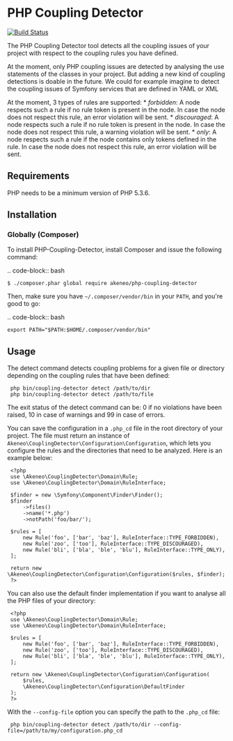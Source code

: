 # PHP Coupling Detector

[![Build Status](https://travis-ci.org/akeneo/php-coupling-detector.png)](https://travis-ci.org/akeneo/php-coupling-detector)

The PHP Coupling Detector tool detects all the coupling issues of your project with respect to the coupling 
rules you have defined. 

At the moment, only PHP coupling issues are detected by analysing the use statements of the classes in your project. 
But adding a new kind of coupling detections is doable in the future. We could for example imagine to detect the 
 coupling issues of Symfony services that are defined in YAML or XML

At the moment, 3 types of rules are supported:
    * *forbidden*: A node respects such a rule if no rule token is present in the node. In case the node does not respect this rule, an error violation will be sent.
    * *discouraged*: A node respects such a rule if no rule token is present in the node. In case the node does not respect this rule, a warning violation will be sent.
    * *only*: A node respects such a rule if the node contains only tokens defined in the rule. In case the node does not respect this rule, an error violation will be sent.

## Requirements

PHP needs to be a minimum version of PHP 5.3.6.

## Installation

### Globally (Composer)

To install PHP-Coupling-Detector, install Composer and issue the following command:

.. code-block:: bash

    $ ./composer.phar global require akeneo/php-coupling-detector

Then, make sure you have ``~/.composer/vendor/bin`` in your ``PATH``, and
you're good to go:

.. code-block:: bash

    export PATH="$PATH:$HOME/.composer/vendor/bin"

## Usage

The detect command detects coupling problems for a given file or directory depending on the
 coupling rules that have been defined:
 
     php bin/coupling-detector detect /path/to/dir
     php bin/coupling-detector detect /path/to/file
 
 The exit status of the detect command can be: 0 if no violations have been raised, 10 in case of
 warnings and 99 in case of errors.
 
 You can save the configuration in a ``.php_cd`` file in the root directory of
 your project. The file must return an instance of ``Akeneo\CouplingDetector\Configuration\Configuration``,
 which lets you configure the rules and the directories that need to be analyzed.
 Here is an example below:
 
     <?php
     use \Akeneo\CouplingDetector\Domain\Rule;
     use \Akeneo\CouplingDetector\Domain\RuleInterface;
 
     $finder = new \Symfony\Component\Finder\Finder();
     $finder
         ->files()
         ->name('*.php')
         ->notPath('foo/bar/');
 
     $rules = [
         new Rule('foo', ['bar', 'baz'], RuleInterface::TYPE_FORBIDDEN),
         new Rule('zoo', ['too'], RuleInterface::TYPE_DISCOURAGED),
         new Rule('bli', ['bla', 'ble', 'blu'], RuleInterface::TYPE_ONLY),
     ];
 
     return new \Akeneo\CouplingDetector\Configuration\Configuration($rules, $finder);
     ?>
 
 You can also use the default finder implementation if you want to analyse all the PHP files
 of your directory:
 
     <?php
     use \Akeneo\CouplingDetector\Domain\Rule;
     use \Akeneo\CouplingDetector\Domain\RuleInterface;
 
     $rules = [
         new Rule('foo', ['bar', 'baz'], RuleInterface::TYPE_FORBIDDEN),
         new Rule('zoo', ['too'], RuleInterface::TYPE_DISCOURAGED),
         new Rule('bli', ['bla', 'ble', 'blu'], RuleInterface::TYPE_ONLY),
     ];
 
     return new \Akeneo\CouplingDetector\Configuration\Configuration(
         $rules,
         \Akeneo\CouplingDetector\Configuration\DefaultFinder
     );
     ?>
 
 With the ``--config-file`` option you can specify the path to the ``.php_cd`` file:
 
     php bin/coupling-detector detect /path/to/dir --config-file=/path/to/my/configuration.php_cd
